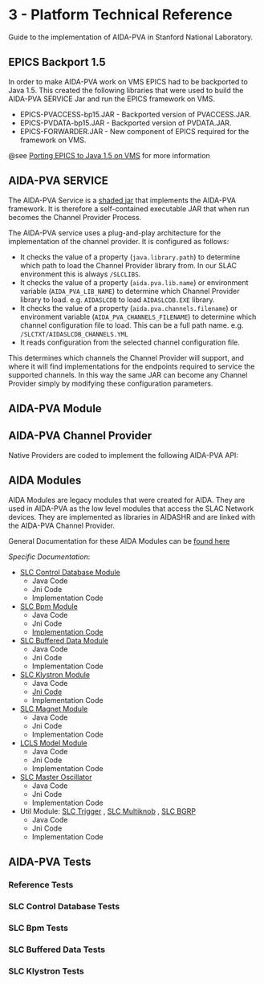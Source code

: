 # 3 - Platform Technical Reference

Guide to the implementation of AIDA-PVA in Stanford National Laboratory.

## EPICS Backport 1.5
In order to make AIDA-PVA work on VMS EPICS had to be backported to Java 1.5. This created
the following libraries that were used to build the AIDA-PVA SERVICE Jar and run the EPICS framework on VMS.
- EPICS-PVACCESS-bp15.JAR - Backported version of PVACCESS.JAR.
- EPICS-PVDATA-bp15.JAR - Backported version of PVDATA.JAR.
- EPICS-FORWARDER.JAR - New component of EPICS required for the framework on VMS.

@see [Porting EPICS to Java 1.5 on VMS](5_0_Porting_EPICS_to_Java_1_5_on_VMS.md) for more information

## AIDA-PVA SERVICE
The AIDA-PVA Service is a [shaded jar](https://stackoverflow.com/questions/49810578/what-is-a-shaded-jar-and-what-is-the-difference-similarities-between-uber-jar-a) 
that implements the AIDA-PVA framework.   It is therefore a self-contained executable JAR that when run becomes the Channel Provider Process.   

The AIDA-PVA service uses a plug-and-play architecture for the implementation of the channel provider.  It is configured as follows:
- It checks the value of a property (`java.library.path`) to determine which
path to load the Channel Provider library from.  In our SLAC environment this is always `/SLCLIBS`.
- It checks the value of a property (`aida.pva.lib.name`) or environment variable (`AIDA_PVA_LIB_NAME`) to determine which
Channel Provider library to load.  e.g. `AIDASLCDB` to load `AIDASLCDB.EXE` library.
- It checks the value of a property (`aida.pva.channels.filename`) or environment variable (`AIDA_PVA_CHANNELS_FILENAME`) to determine which
 channel configuration file to load. This can be a full path name.  e.g. `/SLCTXT/AIDASLCDB_CHANNELS.YML`
- It reads configuration from the selected channel configuration file.

This determines which channels the Channel Provider will support, and where it will find implementations for the endpoints required to service the supported channels. 
In this way the same JAR can become any Channel Provider simply by modifying these configuration parameters.

## AIDA-PVA Module

## AIDA-PVA Channel Provider

Native Providers are coded to implement the following AIDA-PVA API:

## AIDA Modules

AIDA Modules are legacy modules that were created for AIDA. They are used in AIDA-PVA as the low level modules that
access the SLAC Network devices. They are implemented as libraries in AIDASHR and are linked with the AIDA-PVA Channel
Provider.

General Documentation for these AIDA Modules can be [found here](https://www.slac.stanford.edu/grp/cd/soft/aida/)

_Specific Documentation_:

* [SLC Control Database Module](https://www.slac.stanford.edu/grp/cd/soft/aida/slcDatabaseDpGuide.html)
    * Java Code
    * Jni Code
    * Implementation Code
* [SLC Bpm Module](https://www.slac.stanford.edu/grp/cd/soft/aida/slcBpmDpGuide.html)
    * Java Code
    * Jni Code
    * [Implementation Code](http://www-mcc.slac.stanford.edu/ref_0/AIDASHR/DPSLCBPM_JNI_HELPER.C)
* [SLC Buffered Data Module](https://www.slac.stanford.edu/grp/cd/soft/aida/slcBuffDpGuide.html)
    * Java Code
    * Jni Code
    * Implementation Code
* [SLC Klystron Module](https://www.slac.stanford.edu/grp/cd/soft/aida/slcKlysDpGuide.html)
    * Java Code
    * [Jni Code](http://www-mcc.slac.stanford.edu/ref_0/AIDASHR/DPSLCKLYS_JNI.C)
    * Implementation Code
* [SLC Magnet Module](https://www.slac.stanford.edu/grp/cd/soft/aida/slcMagnetDpGuide.html)
    * Java Code
    * Jni Code
    * Implementation Code
* [LCLS Model Module](https://www.slac.stanford.edu/grp/cd/soft/aida/lclsModelDpGuide.html)
    * Java Code
    * Jni Code
    * Implementation Code
* [SLC Master Oscillator](https://www.slac.stanford.edu/grp/cd/soft/aida/slcMasterOscDpGuide.html)
    * Java Code
    * Jni Code
    * Implementation Code
* Util Module: [SLC Trigger](https://www.slac.stanford.edu/grp/cd/soft/aida/slcTrigDpGuide.html)
  , [SLC Multiknob](https://www.slac.stanford.edu/grp/cd/soft/aida/slcMultiknobDpGuide.html)
  , [SLC BGRP](https://www.slac.stanford.edu/grp/cd/soft/aida/slcBgrpDpGuide.html)
    * Java Code
    * Jni Code
    * Implementation Code

## AIDA-PVA Tests

### Reference Tests

### SLC Control Database Tests

### SLC Bpm Tests

### SLC Buffered Data Tests

### SLC Klystron Tests

